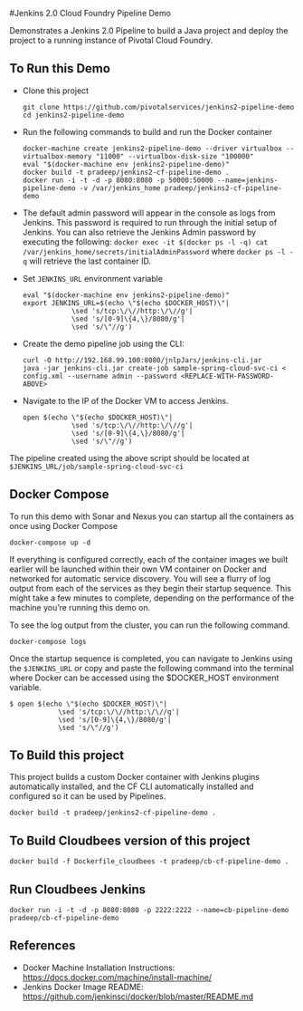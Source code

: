 #Jenkins 2.0 Cloud Foundry Pipeline Demo

Demonstrates a Jenkins 2.0 Pipeline to build a Java project and deploy the project to a running instance of Pivotal Cloud Foundry.

## To Run this Demo

* Clone this project
  ```
  git clone https://github.com/pivotalservices/jenkins2-pipeline-demo
  cd jenkins2-pipeline-demo
  ```

* Run the following commands to build and run the Docker container
  ```
  docker-machine create jenkins2-pipeline-demo --driver virtualbox --virtualbox-memory "11000" --virtualbox-disk-size "100000"
  eval "$(docker-machine env jenkins2-pipeline-demo)"
  docker build -t pradeep/jenkins2-cf-pipeline-demo .
  docker run -i -t -d -p 8080:8080 -p 50000:50000 --name=jenkins-pipeline-demo -v /var/jenkins_home pradeep/jenkins2-cf-pipeline-demo
  ```

* The default admin password will appear in the console as logs from Jenkins. This password is required to run through the initial setup of Jenkins. You can also retrieve the Jenkins Admin password by executing the following: `docker exec -it $(docker ps -l -q) cat /var/jenkins_home/secrets/initialAdminPassword` where ``docker ps -l -q`` will retrieve the last container ID.

* Set `JENKINS_URL` environment variable
  ```
  eval "$(docker-machine env jenkins2-pipeline-demo)"
  export JENKINS_URL=$(echo \"$(echo $DOCKER_HOST)\"|
              \sed 's/tcp:\/\//http:\/\//g'|
              \sed 's/[0-9]\{4,\}/8080/g'|
              \sed 's/\"//g')
  ```

* Create the demo pipeline job using the CLI:
  ```
  curl -O http://192.168.99.100:8080/jnlpJars/jenkins-cli.jar
  java -jar jenkins-cli.jar create-job sample-spring-cloud-svc-ci < config.xml --username admin --password <REPLACE-WITH-PASSWORD-ABOVE>
  ```

* Navigate to the IP of the Docker VM to access Jenkins.
  ```
  open $(echo \"$(echo $DOCKER_HOST)\"|
              \sed 's/tcp:\/\//http:\/\//g'|
              \sed 's/[0-9]\{4,\}/8080/g'|
              \sed 's/\"//g')
  ```
The pipeline created using the above script should be located at `$JENKINS_URL/job/sample-spring-cloud-svc-ci`

## Docker Compose

To run this demo with Sonar and Nexus you can startup all the containers as once using Docker Compose

  `docker-compose up -d`

If everything is configured correctly, each of the container images we built earlier will be launched within their own VM container on Docker and networked for automatic service discovery. You will see a flurry of log output from each of the services as they begin their startup sequence. This might take a few minutes to complete, depending on the performance of the machine you’re running this demo on.

To see the log output from the cluster, you can run the following command.

  `docker-compose logs`

Once the startup sequence is completed, you can navigate to Jenkins using the `$JENKINS_URL` or copy and paste the following command into the terminal where Docker can be accessed using the $DOCKER_HOST environment variable.
```
$ open $(echo \"$(echo $DOCKER_HOST)\"|
            \sed 's/tcp:\/\//http:\/\//g'|
            \sed 's/[0-9]\{4,\}/8080/g'|
            \sed 's/\"//g')
```

## To Build this project

This project builds a custom Docker container with Jenkins plugins automatically installed, and the CF CLI automatically installed and configured so it can be used by Pipelines.

  `docker build -t pradeep/jenkins2-cf-pipeline-demo .`

## To Build Cloudbees version of this project

  `docker build -f Dockerfile_cloudbees -t pradeep/cb-cf-pipeline-demo .`

## Run Cloudbees Jenkins

  `docker run -i -t -d -p 8080:8080 -p 2222:2222 --name=cb-pipeline-demo pradeep/cb-cf-pipeline-demo`

## References

* Docker Machine Installation Instructions: https://docs.docker.com/machine/install-machine/
* Jenkins Docker Image README:  https://github.com/jenkinsci/docker/blob/master/README.md
